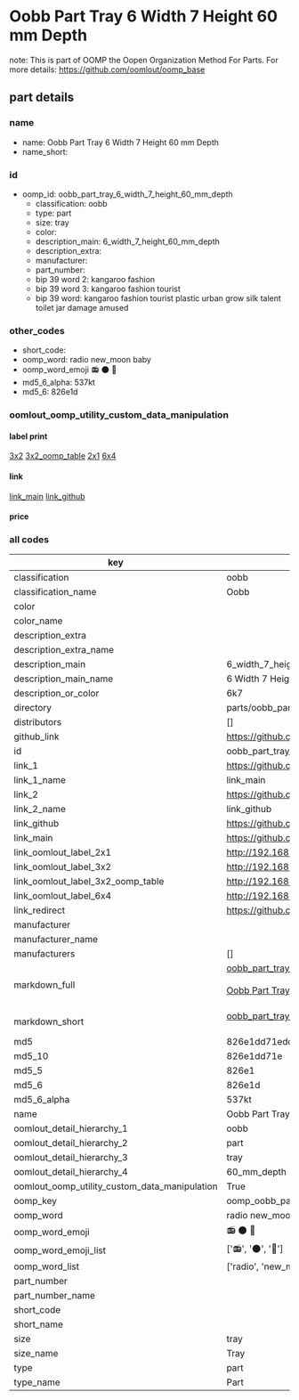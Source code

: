 # Oobb Part Tray 6 Width 7 Height 60 mm Depth  

note: This is part of OOMP the Oopen Organization Method For Parts. For more details: https://github.com/oomlout/oomp_base

##  part details
  







### name
* name: Oobb Part Tray 6 Width 7 Height 60 mm Depth
* name_short: 
### id
* oomp_id: oobb_part_tray_6_width_7_height_60_mm_depth
  * classification: oobb
  * type: part
  * size: tray
  * color: 
  * description_main: 6_width_7_height_60_mm_depth
  * description_extra: 
  * manufacturer: 
  * part_number: 
  * bip 39 word 2: kangaroo fashion
  * bip 39 word 3: kangaroo fashion tourist
  * bip 39 word: kangaroo fashion tourist plastic urban grow silk talent toilet jar damage amused

### other_codes
* short_code: 
* oomp_word: radio new_moon baby
* oomp_word_emoji :radio: :new_moon: :baby:
* md5_6_alpha: 537kt
* md5_6: 826e1d






### oomlout_oomp_utility_custom_data_manipulation
#### label print
[3x2](http://192.168.1.245:1112/?label=oomp%20537kt)
[3x2_oomp_table](http://192.168.1.108:1112/?label=oomp%20537kt)
[2x1](http://192.168.1.242:1112/?label=oomp%20537kt)
[6x4](http://192.168.1.55:1112/?label=oomp%20537kt)    

#### link

[link_main](https://github.com/oomlout/oomlout_oomp_version_1_messy/tree/main/parts/oobb_part_tray_6_width_7_height_60_mm_depth) [link_github](https://github.com/oomlout/oomlout_oomp_version_1_messy/tree/main/parts/oobb_part_tray_6_width_7_height_60_mm_depth)                             

#### price







### all codes 
| key | value |  
| --- | --- |  
| classification | oobb |  
| classification_name | Oobb |  
| color |  |  
| color_name |  |  
| description_extra |  |  
| description_extra_name |  |  
| description_main | 6_width_7_height_60_mm_depth |  
| description_main_name | 6 Width 7 Height 60 mm Depth |  
| description_or_color | 6k7 |  
| directory | parts/oobb_part_tray_6_width_7_height_60_mm_depth |  
| distributors | [] |  
| github_link | https://github.com/oomlout/oomlout_oomp_part_src/tree/main/parts/oobb_part_tray_6_width_7_height_60_mm_depth |  
| id | oobb_part_tray_6_width_7_height_60_mm_depth |  
| link_1 | https://github.com/oomlout/oomlout_oomp_version_1_messy/tree/main/parts/oobb_part_tray_6_width_7_height_60_mm_depth |  
| link_1_name | link_main |  
| link_2 | https://github.com/oomlout/oomlout_oomp_version_1_messy/tree/main/parts/oobb_part_tray_6_width_7_height_60_mm_depth |  
| link_2_name | link_github |  
| link_github | https://github.com/oomlout/oomlout_oomp_version_1_messy/tree/main/parts/oobb_part_tray_6_width_7_height_60_mm_depth |  
| link_main | https://github.com/oomlout/oomlout_oomp_version_1_messy/tree/main/parts/oobb_part_tray_6_width_7_height_60_mm_depth |  
| link_oomlout_label_2x1 | http://192.168.1.242:1112/?label=oomp%20537kt |  
| link_oomlout_label_3x2 | http://192.168.1.245:1112/?label=oomp%20537kt |  
| link_oomlout_label_3x2_oomp_table | http://192.168.1.108:1112/?label=oomp%20537kt |  
| link_oomlout_label_6x4 | http://192.168.1.55:1112/?label=oomp%20537kt |  
| link_redirect | https://github.com/oomlout/oomlout_oomp_version_1_messy/tree/main/parts/oobb_part_tray_6_width_7_height_60_mm_depth |  
| manufacturer |  |  
| manufacturer_name |  |  
| manufacturers | [] |  
| markdown_full | [oobb_part_tray_6_width_7_height_60_mm_depth](none)<br>[](none)<br>[Oobb Part Tray 6 Width 7 Height 60 Mm Depth](none)<br><br> |  
| markdown_short | [oobb_part_tray_6_width_7_height_60_mm_depth](none)<br><br> |  
| md5 | 826e1dd71edd79119c77aa61cbd4d3cc |  
| md5_10 | 826e1dd71e |  
| md5_5 | 826e1 |  
| md5_6 | 826e1d |  
| md5_6_alpha | 537kt |  
| name | Oobb Part Tray 6 Width 7 Height 60 mm Depth |  
| oomlout_detail_hierarchy_1 | oobb |  
| oomlout_detail_hierarchy_2 | part |  
| oomlout_detail_hierarchy_3 | tray |  
| oomlout_detail_hierarchy_4 | 60_mm_depth |  
| oomlout_oomp_utility_custom_data_manipulation | True |  
| oomp_key | oomp_oobb_part_tray_6_width_7_height_60_mm_depth |  
| oomp_word | radio new_moon baby |  
| oomp_word_emoji | :radio: :new_moon: :baby: |  
| oomp_word_emoji_list | [':radio:', ':new_moon:', ':baby:'] |  
| oomp_word_list | ['radio', 'new_moon', 'baby'] |  
| part_number |  |  
| part_number_name |  |  
| short_code |  |  
| short_name |  |  
| size | tray |  
| size_name | Tray |  
| type | part |  
| type_name | Part |  
